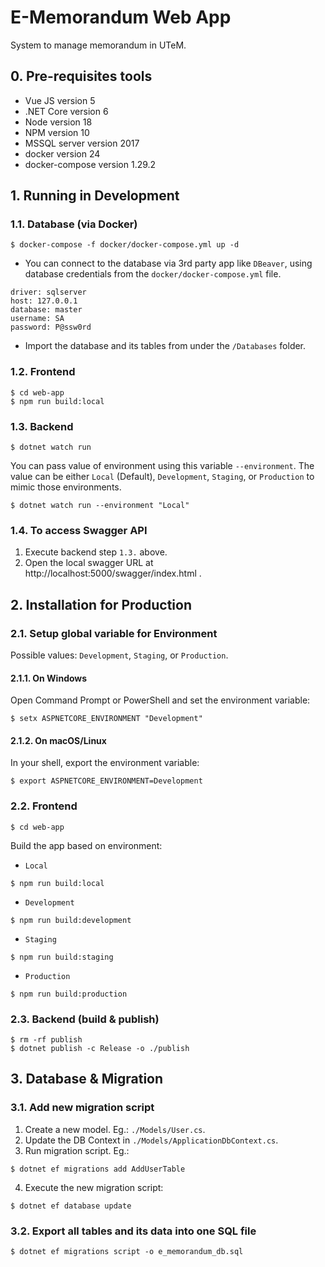 # E-Memorandum Web App
System to manage memorandum in UTeM.

## 0. Pre-requisites tools
- Vue JS version 5
- .NET Core version 6
- Node version 18
- NPM version 10
- MSSQL server version 2017
- docker version 24
- docker-compose version 1.29.2

## 1. Running in Development

### 1.1. Database (via Docker)
```
$ docker-compose -f docker/docker-compose.yml up -d
```
- You can connect to the database via 3rd party app like `DBeaver`, using database credentials from the `docker/docker-compose.yml` file.
```
driver: sqlserver
host: 127.0.0.1
database: master
username: SA
password: P@ssw0rd
```
- Import the database and its tables from under the `/Databases` folder.

### 1.2. Frontend
```
$ cd web-app
$ npm run build:local
```

### 1.3. Backend
```
$ dotnet watch run
```
You can pass value of environment using this variable `--environment`. The value can be either `Local` (Default), `Development`, `Staging`, or `Production` to mimic those environments.
```
$ dotnet watch run --environment "Local"
```

### 1.4. To access Swagger API
1. Execute backend step `1.3.` above.
2. Open the local swagger URL at http://localhost:5000/swagger/index.html .

## 2. Installation for Production

### 2.1. Setup global variable for Environment
Possible values: `Development`, `Staging`, or `Production`.

#### 2.1.1. On Windows
Open Command Prompt or PowerShell and set the environment variable:
```
$ setx ASPNETCORE_ENVIRONMENT "Development"
```

#### 2.1.2. On macOS/Linux
In your shell, export the environment variable:
```
$ export ASPNETCORE_ENVIRONMENT=Development
```

### 2.2. Frontend
```
$ cd web-app
```
Build the app based on environment:
- `Local`
```
$ npm run build:local
```
- `Development`
```
$ npm run build:development
```
- `Staging`
```
$ npm run build:staging
```
- `Production`
```
$ npm run build:production
```

### 2.3. Backend (build & publish)
```
$ rm -rf publish
$ dotnet publish -c Release -o ./publish
```

## 3. Database & Migration

### 3.1. Add new migration script
1. Create a new model. Eg.: `./Models/User.cs`.
2. Update the DB Context in `./Models/ApplicationDbContext.cs`.
3. Run migration script. Eg.:
```
$ dotnet ef migrations add AddUserTable
```
4. Execute the new migration script:
```
$ dotnet ef database update
```

### 3.2. Export all tables and its data into one SQL file
```
$ dotnet ef migrations script -o e_memorandum_db.sql
```